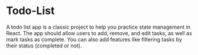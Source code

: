 # Todo-List
A todo list app is a classic project to help you practice state management in React. The app should allow users to add, remove, and edit tasks, as well as mark tasks as complete. You can also add features like filtering tasks by their status (completed or not).
